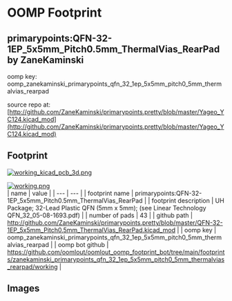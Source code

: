 # OOMP Footprint  
## primarypoints:QFN-32-1EP_5x5mm_Pitch0.5mm_ThermalVias_RearPad  by ZaneKaminski  
  
oomp key: oomp_zanekaminski_primarypoints_qfn_32_1ep_5x5mm_pitch0_5mm_thermalvias_rearpad  
  
source repo at: [http://github.com/ZaneKaminski/primarypoints.pretty/blob/master/Yageo_YC124.kicad_mod](http://github.com/ZaneKaminski/primarypoints.pretty/blob/master/Yageo_YC124.kicad_mod)  
## Footprint  
  
[![working_kicad_pcb_3d.png](working_kicad_pcb_3d_600.png)](working_kicad_pcb_3d.png)  
  
[![working.png](working_600.png)](working.png)  
| name | value | 
| --- | --- | 
| footprint name | primarypoints:QFN-32-1EP_5x5mm_Pitch0.5mm_ThermalVias_RearPad | 
| footprint description | UH Package; 32-Lead Plastic QFN (5mm x 5mm); (see Linear Technology QFN_32_05-08-1693.pdf) | 
| number of pads | 43 | 
| github path | http://github.com/ZaneKaminski/primarypoints.pretty/blob/master/QFN-32-1EP_5x5mm_Pitch0.5mm_ThermalVias_RearPad.kicad_mod | 
| oomp key | oomp_zanekaminski_primarypoints_qfn_32_1ep_5x5mm_pitch0_5mm_thermalvias_rearpad | 
| oomp bot github | https://github.com/oomlout/oomlout_oomp_footprint_bot/tree/main/footprints/zanekaminski_primarypoints_qfn_32_1ep_5x5mm_pitch0_5mm_thermalvias_rearpad/working | 
## Images  
